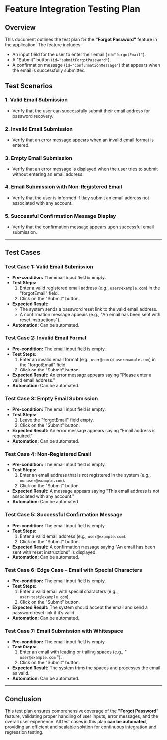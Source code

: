 # Feature Integration Testing Plan

## Overview

This document outlines the test plan for the **"Forgot Password"** feature in the application. The feature includes:

- An input field for the user to enter their email (`id="forgotEmail"`).
- A "Submit" button (`id="submitForgotPassword"`).
- A confirmation message (`id="confirmationMessage"`) that appears when the email is successfully submitted.

## Test Scenarios

### 1. Valid Email Submission
- Verify that the user can successfully submit their email address for password recovery.

### 2. Invalid Email Submission
- Verify that an error message appears when an invalid email format is entered.

### 3. Empty Email Submission
- Verify that an error message is displayed when the user tries to submit without entering an email address.

### 4. Email Submission with Non-Registered Email
- Verify that the user is informed if they submit an email address not associated with any account.

### 5. Successful Confirmation Message Display
- Verify that the confirmation message appears upon successful email submission.

---

## Test Cases

### Test Case 1: Valid Email Submission
- **Pre-condition:** The email input field is empty.
- **Test Steps:**
  1. Enter a valid registered email address (e.g., `user@example.com`) in the "forgotEmail" field.
  2. Click on the "Submit" button.
- **Expected Result:** 
  - The system sends a password reset link to the valid email address.
  - A confirmation message appears (e.g., "An email has been sent with reset instructions").
- **Automation:** Can be automated.

### Test Case 2: Invalid Email Format
- **Pre-condition:** The email input field is empty.
- **Test Steps:**
  1. Enter an invalid email format (e.g., `user@com` or `userexample.com`) in the "forgotEmail" field.
  2. Click on the "Submit" button.
- **Expected Result:** An error message appears saying "Please enter a valid email address."
- **Automation:** Can be automated.

### Test Case 3: Empty Email Submission
- **Pre-condition:** The email input field is empty.
- **Test Steps:**
  1. Leave the "forgotEmail" field empty.
  2. Click on the "Submit" button.
- **Expected Result:** An error message appears saying "Email address is required."
- **Automation:** Can be automated.

### Test Case 4: Non-Registered Email
- **Pre-condition:** The email input field is empty.
- **Test Steps:**
  1. Enter an email address that is not registered in the system (e.g., `nonuser@example.com`).
  2. Click on the "Submit" button.
- **Expected Result:** A message appears saying "This email address is not associated with any account."
- **Automation:** Can be automated.

### Test Case 5: Successful Confirmation Message
- **Pre-condition:** The email input field is empty.
- **Test Steps:**
  1. Enter a valid email address (e.g., `user@example.com`).
  2. Click on the "Submit" button.
- **Expected Result:** A confirmation message saying "An email has been sent with reset instructions" is displayed.
- **Automation:** Can be automated.

### Test Case 6: Edge Case – Email with Special Characters
- **Pre-condition:** The email input field is empty.
- **Test Steps:**
  1. Enter a valid email with special characters (e.g., `user+test@example.com`).
  2. Click on the "Submit" button.
- **Expected Result:** The system should accept the email and send a password reset link if it’s valid.
- **Automation:** Can be automated.

### Test Case 7: Email Submission with Whitespace
- **Pre-condition:** The email input field is empty.
- **Test Steps:**
  1. Enter an email with leading or trailing spaces (e.g., " ` user@example.com ` ").
  2. Click on the "Submit" button.
- **Expected Result:** The system trims the spaces and processes the email as valid.
- **Automation:** Can be automated.

---

## Conclusion

This test plan ensures comprehensive coverage of the **"Forgot Password"** feature, validating proper handling of user inputs, error messages, and the overall user experience. All test cases in this plan **can be automated**, providing an efficient and scalable solution for continuous integration and regression testing.

